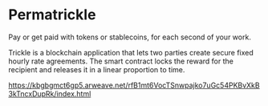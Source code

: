 # Permatrickle
Pay or get paid with tokens or stablecoins, for each second of your work.

Trickle is a blockchain application that lets two parties create secure fixed hourly rate agreements. The smart contract locks the reward for the recipient and releases it in a linear proportion to time.

https://kbgbgmct6gp5.arweave.net/rfB1mt6VocTSnwpajko7uGc54PKBvXkB3kTncxDupRk/index.html
